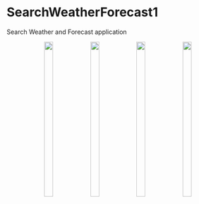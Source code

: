 # SearchWeatherForecast1
Search Weather and Forecast application

<p align="center">
<img src="https://user-images.githubusercontent.com/73155839/109382345-31b9ab80-7923-11eb-858e-af1d8f33d945.png"width="20%" height="30%">
<img src="https://user-images.githubusercontent.com/73155839/109382347-33836f00-7923-11eb-8b84-6e48255e0d78.png"width="20%" height="30%">
<img src="https://user-images.githubusercontent.com/73155839/109382348-34b49c00-7923-11eb-8396-6472b4e28998.png"width="20%" height="30%">
<img src="https://user-images.githubusercontent.com/73155839/109382351-354d3280-7923-11eb-9232-3f6433aff949.png"width="20%" height="30%">
</p>
